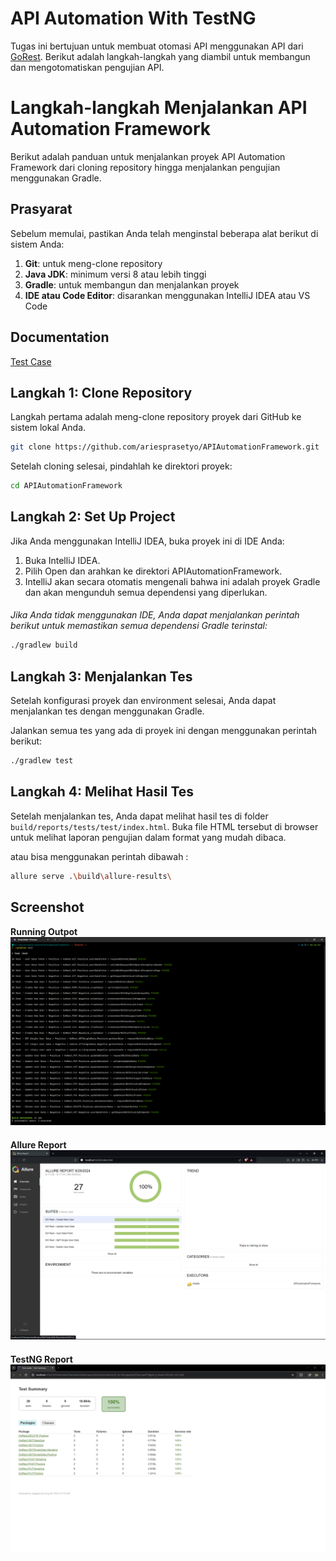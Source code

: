 
# API Automation With TestNG
Tugas ini bertujuan untuk membuat otomasi API menggunakan API dari [GoRest](https://gorest.co.in/). Berikut adalah langkah-langkah yang diambil untuk membangun dan mengotomatiskan pengujian API.

# Langkah-langkah Menjalankan API Automation Framework

Berikut adalah panduan untuk menjalankan proyek API Automation Framework dari cloning repository hingga menjalankan pengujian menggunakan Gradle.

## Prasyarat
Sebelum memulai, pastikan Anda telah menginstal beberapa alat berikut di sistem Anda:
1. **Git**: untuk meng-clone repository
2. **Java JDK**: minimum versi 8 atau lebih tinggi
3. **Gradle**: untuk membangun dan menjalankan proyek
4. **IDE atau Code Editor**: disarankan menggunakan IntelliJ IDEA atau VS Code

## Documentation
[Test Case](https://docs.google.com/spreadsheets/d/1-LHXyd5k56M00GGx8mF8vX1fY3qFXWJ5At9kvojdCoo/edit?usp=sharing)



## Langkah 1: Clone Repository
Langkah pertama adalah meng-clone repository proyek dari GitHub ke sistem lokal Anda.

```bash
git clone https://github.com/ariesprasetyo/APIAutomationFramework.git
```
Setelah cloning selesai, pindahlah ke direktori proyek:
```bash
cd APIAutomationFramework
```
## Langkah 2: Set Up Project
Jika Anda menggunakan IntelliJ IDEA, buka proyek ini di IDE Anda:

1. Buka IntelliJ IDEA.
2. Pilih Open dan arahkan ke direktori APIAutomationFramework.
3. IntelliJ akan secara otomatis mengenali bahwa ini adalah proyek Gradle dan akan mengunduh semua dependensi yang diperlukan.

#### 
_Jika Anda tidak menggunakan IDE, Anda dapat menjalankan perintah berikut untuk memastikan semua dependensi Gradle terinstal:_

```bash
./gradlew build
```

## Langkah 3: Menjalankan Tes
Setelah konfigurasi proyek dan environment selesai, Anda dapat menjalankan tes dengan menggunakan Gradle.

Jalankan semua tes yang ada di proyek ini dengan menggunakan perintah berikut:
```bash
./gradlew test
```

## Langkah 4: Melihat Hasil Tes
Setelah menjalankan tes, Anda dapat melihat hasil tes di folder `build/reports/tests/test/index.html`. Buka file HTML tersebut di browser untuk melihat laporan pengujian dalam format yang mudah dibaca.

atau bisa menggunakan perintah dibawah :

```bash
allure serve .\build\allure-results\
```

## Screenshot
**Running Outpot**
![Terminal Outpot](Terminal.png)
####
**Allure Report**
![Allure Report](Allure.png)
####
**TestNG Report**
![Report](Report.png)



